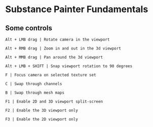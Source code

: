 # Substance Painter Fundamentals

## Some controls
    Alt + LMB drag | Rotate camera in the viewport

    Alt + RMB drag | Zoom in and out in the 3d viewport

    Alt + MMB drag | Pan around the 3d viewport

    Alt + LMB + SHIFT | Snap viewport rotation to 90 degrees
    
    F | Focus camera on selected texture set

    C | Swap through channels

    B | Swap through mesh maps

    F1 | Enable 2D and 3D viewport split-screen

    F2 | Enable the 3D viewport only
    
    F3 | Enable the 2D viewport only